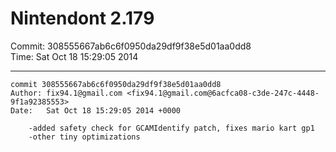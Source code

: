 # Nintendont 2.179
Commit: 308555667ab6c6f0950da29df9f38e5d01aa0dd8  
Time: Sat Oct 18 15:29:05 2014   

-----

```
commit 308555667ab6c6f0950da29df9f38e5d01aa0dd8
Author: fix94.1@gmail.com <fix94.1@gmail.com@6acfca08-c3de-247c-4448-9f1a92385553>
Date:   Sat Oct 18 15:29:05 2014 +0000

    -added safety check for GCAMIdentify patch, fixes mario kart gp1
    -other tiny optimizations
```
